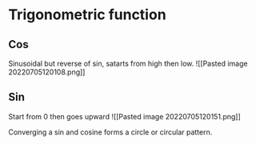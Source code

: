 # Trigonometric function
## Cos
Sinusoidal but reverse of sin, satarts from high then low. 
![[Pasted image 20220705120108.png]]

## Sin
Start from 0 then goes upward
![[Pasted image 20220705120151.png]]


Converging a sin and cosine forms a circle or circular pattern.
